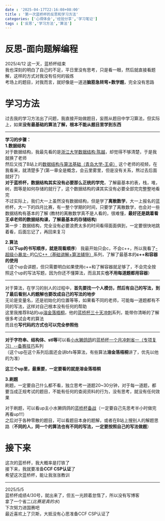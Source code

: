 ```yaml
---
date : '2025-04-17T22:16:08+08:00'
title : '第一次蓝桥杯的反思和学习方法'
categories: ['心得体会','经验分享','学习笔记']
tags : ['反思','学习方法','算法']
---
```


# 反思-面向题解编程

2025/4/12
这一天，蓝桥杯结束  
我也深刻的明白了自己的不足，平日里没有思考，只是看一眼，然后就直接看题解，这样的方式对我没有任何的锻炼  
考场上的题目，对我而言，就好像是一道道**脑筋急转弯+数学题**，完全没有思路

# 学习方法
过去我的学习方法出了问题，我直接开始做题目，妄图从题目中学习算法，但实际上，如果**没有最基础的算法了解，根本不能从题目里学到东西**

---

**学习的步骤：**  
**1.数据结构**  
对于数据结构，我最先看的是[浙江大学数据结构 陈越](https://www.bilibili.com/video/BV1H4411N7oD/?spm_id_from=333.337.search-card.all.click&vd_source=7382d11a54f8a0e8a3163cc36fe6f157)，却觉得不够清楚，于是我就换了老师  
然后又找了B站上的[数据结构与算法基础（青岛大学-王卓）](https://www.bilibili.com/video/BV1nJ411V7bd/?spm_id_from=333.337.search-card.all.click&vd_source=7382d11a54f8a0e8a3163cc36fe6f157)
这个老师的视频，在我看来，就清楚多了(第一章全是概念，会云里雾里，但是没有关系，熬过去后面就好了)  
**对于蓝桥杯，数据结构其实没有必要那么正统的学完**，了解最基本的表，栈，堆，树，图等是如何存储的就行了，这个数据结构的课其实没有必要全部完完整整地看完  
不过实际上，我们大一上虽然没有数据结构，但是学了**离散数学**，大一上报名的蓝桥杯，大一下的四月比赛，有一整个学期的时间，只要学了离散数学，也会对一些数据结构有基本的了解
(教材的离散数学真不是人看的，很难懂，**最好还是跳着看王卓老师的数据结构课，了解最基本的存储结构**)  
第一步：数据结构，完全没有必要浪费太多的时间看得面面俱到，一定要很快地跳着看，后面忘记了，再回来复习

**2.算法**  
（**以下up的书写顺序，就是观看顺序**）
我最开始只会c，不会c++，所以我看了[-超级小暴龙-
](https://space.bilibili.com/1929366563)的[C/C++（基础讲解+算法辅导）](https://www.bilibili.com/video/BV1M1YLePE4u/?spm_id_from=333.337.search-card.all.click&vd_source=7382d11a54f8a0e8a3163cc36fe6f157)系列，了解了最基本的**c++和容器的使用**  
（这个up会讲题，但只需要明白如果使用c++和了解容器就足够了，不会完全按照这个up的写法写题，因为你还不懂算法，而且其实**也不用每道题都用容器**）

***

对于算法，在学习的别人的过程中，**首先要找一个人模仿，然后有自己的写法，到了最后看别人的题解也要改成自己的写法的地步**  
无论是变量名，还是初始化的位置等等，如果看不同的老师，可能每一道题都有不同的写法，这样对自己根本没有任何的帮助  
这里我推荐B站的up[溶金落梧桐](https://space.bilibili.com/40733116)，他的[蓝桥杯三十天冲刺](https://www.bilibili.com/video/BV1oTcUexEht?spm_id_from=333.788.videopod.sections&vd_source=7382d11a54f8a0e8a3163cc36fe6f157)系列，能带你清晰的了解很多考试会考的算法  
而且也**写代码的方式也可以完全参照他**

***

**对于字符串、结构体、stl等**可以看[小水獭鸽鸽](https://space.bilibili.com/668396100/upload/video)的[蓝桥杯一个月冲刺省一（专项复习）--备赛技巧](https://www.bilibili.com/video/BV1Uz421Q7jQ/?spm_id_from=333.1387.upload.video_card.click&vd_source=7382d11a54f8a0e8a3163cc36fe6f157)系列  
（这个up在这个系列后面还会讲bfs等算法，有些算法**溶金落梧桐**讲了，优先以他的为准）

**这三个up里，最重要，一定要看的就是溶金落梧桐**

**3.刷题**  
刷题，一定要自己什么都不看，独立思考一道题20~30分钟，对于每一道题，都要当成正规考试的题目，不能有任何的查阅资料的行为，没有思考，就没有任何效果  

对于刷题，可以看up主小水獭鸽鸽的[蓝桥杯备战](https://www.bilibili.com/video/BV1eZ421a7VU/?spm_id_from=333.1387.upload.video_card.click&vd_source=7382d11a54f8a0e8a3163cc36fe6f157)（一定要自己先思考半小时做完再看up!!!）  
之后对于各种零散的题目，可以看题目本身的题解，或者在B站上搜别人的解题思路（**不同的人，同一个的算法也有不同的写法，一定要按照自己的写法做题**）

# 接下来

这次的蓝桥杯，我大概率是打铁了  
接下来，我就要准备**CCF CSP认证**了  
希望这次蓝桥杯，能让我涨涨教训

---

2025/5/5  
蓝桥杯成绩4/30号，就出来了，但五一光顾着怠惰了，所以没有写博客  
拿了一个省二(*比赛是真的水*)  
下次努力进国赛吧  
最近喜欢上了贝斯，大抵没有心思准备CCF CSP认证了